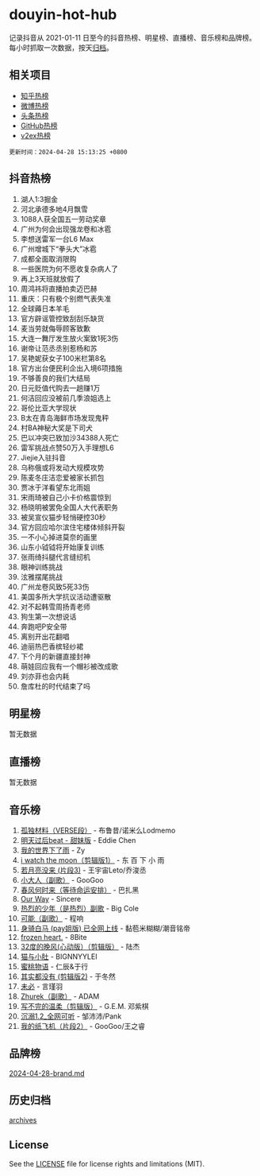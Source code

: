 # douyin-hot-hub

记录抖音从 2021-01-11 日至今的抖音热榜、明星榜、直播榜、音乐榜和品牌榜。每小时抓取一次数据，按天[归档](archives)。

## 相关项目

- [知乎热榜](https://github.com/lonnyzhang423/zhihu-hot-hub)
- [微博热榜](https://github.com/lonnyzhang423/weibo-hot-hub)
- [头条热榜](https://github.com/lonnyzhang423/toutiao-hot-hub)
- [GitHub热榜](https://github.com/lonnyzhang423/github-hot-hub)
- [v2ex热榜](https://github.com/lonnyzhang423/v2ex-hot-hub)


`更新时间：2024-04-28 15:13:25 +0800`

## 抖音热榜

1. 湖人1:3掘金
1. 河北承德多地4月飘雪
1. 1088人获全国五一劳动奖章
1. 广州为何会出现强龙卷和冰雹
1. 李想送雷军一台L6 Max
1. 广州增城下“拳头大”冰雹
1. 成都全面取消限购
1. 一些医院为何不愿收复杂病人了
1. 再上3天班就放假了
1. 周鸿祎将直播拍卖迈巴赫
1. 重庆：只有极个别燃气表失准
1. 全球薅日本羊毛
1. 官方辟谣管控致刮刮乐缺货
1. 麦当劳就侮辱顾客致歉
1. 大连一舞厅发生放火案致1死3伤
1. 谢帝让范丞丞别惹杨和苏
1. 吴艳妮获女子100米栏第8名
1. 官方出台便民利企出入境6项措施
1. 不够善良的我们大结局
1. 日元贬值代购去一趟赚1万
1. 何洁回应没被前几季浪姐选上
1. 哥伦比亚大学现状
1. B太在青岛海鲜市场发现鬼秤
1. 村BA神秘大奖是下司犬
1. 巴以冲突已致加沙34388人死亡
1. 雷军挑战点赞50万入手理想L6
1. Jiejie入驻抖音
1. 乌称俄或将发动大规模攻势
1. 陈麦冬庄洁恋爱被家长抓包
1. 贾冰于洋看望东北雨姐
1. 宋雨琦被自己小卡价格震惊到
1. 杨晓明被罢免全国人大代表职务
1. 被吴宣仪猫步轻悄硬控30秒
1. 官方回应哈尔滨住宅楼体倾斜开裂
1. 一不小心掉进莫奈的画里
1. 山东小钺钺将开始康复训练
1. 张雨绮抖腿代言缝纫机
1. 眼神训练挑战
1. 泫雅摆尾挑战
1. 广州龙卷风致5死33伤
1. 美国多所大学抗议活动遭驱散
1. 对不起韩雪周扬青老师
1. 狗生第一次想说话
1. 奔跑吧P安全带
1. 离别开出花翻唱
1. 迪丽热巴香槟轻纱裙
1. 下个月的新疆直接封神
1. 萌娃回应我有一个帽衫被改成歌
1. 刘亦菲也会内耗
1. 詹库杜的时代结束了吗

## 明星榜

暂无数据

## 直播榜

暂无数据

## 音乐榜

1. [孤独材料（VERSE段）](https://sf5-hl-cdn-tos.douyinstatic.com/obj/tos-cn-ve-2774/ocX7glDNHYlwFeYrGQfBZoThtvPWy8tCCEBGKQ) - 布鲁昔/诺米么Lodmemo
1. [明天过后beat - 甜妹版](https://sf5-hl-cdn-tos.douyinstatic.com/obj/tos-cn-ve-2774/osMLYeeoMm04CZyaI91XUDF8OzLRLgePKALGHI) - Eddie Chen
1. [我的世界下了雨](https://sf27-cdn-tos.douyinstatic.com/obj/tos-cn-ve-2774/o85sBiwXIByH9bWIMAEEOoiQ1o1m9Afn15BspE) - Zy
1. [i watch the moon（剪辑版1）](https://sf5-hl-cdn-tos.douyinstatic.com/obj/tos-cn-ve-2774/o0I9mSChzHZANMJIEBfkCQzzg6N5WAcVtqft9P) - 东 百 下 小 雨
1. [若月亮没来 (片段3)](https://sf5-hl-cdn-tos.douyinstatic.com/obj/tos-cn-ve-2774/okfyEUsGW1B1ovJi5JiN9IjvAT2lMwA054GoEB) - 王宇宙Leto/乔浚丞
1. [小大人（副歌）](https://sf5-hl-cdn-tos.douyinstatic.com/obj/tos-cn-ve-2774/oIhaDwehWhLFsVIG7QIICLLazDNGJAGg5geeb4) - GooGoo
1. [春风何时来（等待命运安排）](https://sf5-hl-cdn-tos.douyinstatic.com/obj/tos-cn-ve-2774/oICBNbD3gelMfB4WgiD1KI2jQtXZE2FgHLwtsl) - 巴扎黑
1. [Our Way](https://sf3-cdn-tos.douyinstatic.com/obj/tos-cn-ve-2774/o8tPEkQgQNCe0DPeFwZzYrbqLlnzBBrYidWkEZ) - Sincere
1. [热烈的少年（是热烈）副歌](https://sf3-cdn-tos.douyinstatic.com/obj/tos-cn-ve-2774/owVNI0CLDAUMtSz6TEYvfFBFL4UDFFhLfgK8fa) - Big Cole
1. [可能（副歌）](https://sf5-hl-cdn-tos.douyinstatic.com/obj/tos-cn-ve-2774/cde1731888894259b333569393c2fb51) - 程响
1. [身骑白马 (pay姐版) 已全网上线](https://sf3-cdn-tos.douyinstatic.com/obj/tos-cn-ve-2774/oQLO5ZgLsFkaDhdIIveF2zUCgfweY0gWaH4AQG) - 黏苞米糊糊/潮音铭帝
1. [frozen heart.](https://sf5-hl-cdn-tos.douyinstatic.com/obj/tos-cn-ve-2774/oIIWJfyjIACZA9zQMtnJ6hQQhFC4vhCupoRBsO) - 8Bite
1. [32度的晚风(心动版）（剪辑版）](https://sf5-hl-cdn-tos.douyinstatic.com/obj/tos-cn-ve-2774/owNyabsyWdzUulxhoJfK8IBXgp0UMQAHpvGh2B) - 陆杰
1. [猫与小肚](https://sf3-cdn-tos.douyinstatic.com/obj/tos-cn-ve-2774/osZeoClMECgK8DYl6VebABgbchEtPYQjZEnRtd) - BIGNNYYLEI
1. [蜜桃物语](https://sf5-hl-cdn-tos.douyinstatic.com/obj/tos-cn-ve-2774/oIhOSCZtIACtYU4XQkngiW9kCBfVD1Fz9IYeqL) - 仁辰&于行
1. [其实都没有 (剪辑版2)](https://sf3-cdn-tos.douyinstatic.com/obj/tos-cn-ve-2774/oEBNQenHZtBhxYjGgUDQk0BCHTigQafgFlbQ7k) - 于冬然
1. [未必](https://sf5-hl-cdn-tos.douyinstatic.com/obj/tos-cn-ve-2774/ogntQMFnKQDZUgTCYuJgfLEtleYZZFxBQqhhFB) - 言瑾羽
1. [Zhurek（副歌）](https://sf5-hl-cdn-tos.douyinstatic.com/obj/tos-cn-ve-2774/ooQm8FBZQDlf0btEYgVpCcSCQfrdJGBEKZYBGS) - ADAM
1. [写不完的温柔（剪辑版）](https://sf5-hl-cdn-tos.douyinstatic.com/obj/tos-cn-ve-2774/oYBzzZQJ233GfwkemJJffAIWgeIYrjZfWhHTcG) - G.E.M. 邓紫棋
1. [沉溺1.2_全网可听](https://sf5-hl-cdn-tos.douyinstatic.com/obj/tos-cn-ve-2774/ok2QoiBqsWAX9McZmWiI9gAB0EzwD4Xj6yfmtH) - 邹沛沛/Pank
1. [我的纸飞机（片段2）](https://sf3-cdn-tos.douyinstatic.com/obj/tos-cn-ve-2774/oM2ZrKcg2CD5AeRB2gkeXOFB1IxAGJdZPazYHf) - GooGoo/王之睿

## 品牌榜

[2024-04-28-brand.md](archives/2024-04-28-brand.md)

## 历史归档

[archives](archives)

## License

See the [LICENSE](LICENSE) file for license rights and limitations (MIT).
